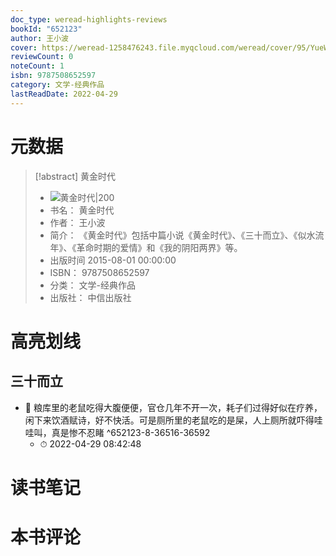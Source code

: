 ```yaml
---
doc_type: weread-highlights-reviews
bookId: "652123"
author: 王小波
cover: https://weread-1258476243.file.myqcloud.com/weread/cover/95/YueWen_652123/t7_YueWen_652123.jpg
reviewCount: 0
noteCount: 1
isbn: 9787508652597
category: 文学-经典作品
lastReadDate: 2022-04-29
---
```

# 元数据
> [!abstract] 黄金时代
> - ![ 黄金时代|200](https://weread-1258476243.file.myqcloud.com/weread/cover/95/YueWen_652123/t7_YueWen_652123.jpg)
> - 书名： 黄金时代
> - 作者： 王小波
> - 简介： 《黄金时代》包括中篇小说《黄金时代》、《三十而立》、《似水流年》、《革命时期的爱情》和《我的阴阳两界》等。
> - 出版时间 2015-08-01 00:00:00
> - ISBN： 9787508652597
> - 分类： 文学-经典作品
> - 出版社： 中信出版社

# 高亮划线

## 三十而立


- 📌 粮库里的老鼠吃得大腹便便，官仓几年不开一次，耗子们过得好似在疗养，闲下来饮酒赋诗，好不快活。可是厕所里的老鼠吃的是屎，人上厕所就吓得哇哇叫，真是惨不忍睹 ^652123-8-36516-36592
    - ⏱ 2022-04-29 08:42:48 
# 读书笔记

# 本书评论
